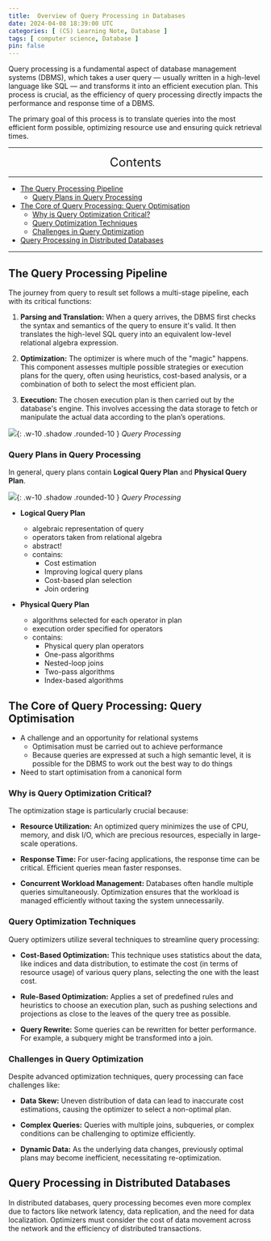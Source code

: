 ```yaml
---
title:  Overview of Query Processing in Databases
date: 2024-04-08 18:39:00 UTC
categories: [ (CS) Learning Note, Database ]
tags: [ computer science, Database ]
pin: false
---
```


Query processing is a fundamental aspect of database management systems (DBMS), which takes a user query — usually written in a high-level language like SQL — and transforms it into an efficient execution plan. This process is crucial, as the efficiency of query processing directly impacts the performance and response time of a DBMS.

The primary goal of this process is to translate queries into the most efficient form possible, optimizing resource use and ensuring quick retrieval times.

---
<center><font size='5'> Contents </font></center>

---

<!-- TOC -->
  * [The Query Processing Pipeline](#the-query-processing-pipeline)
    * [Query Plans in Query Processing](#query-plans-in-query-processing)
  * [The Core of Query Processing: Query Optimisation](#the-core-of-query-processing-query-optimisation)
    * [Why is Query Optimization Critical?](#why-is-query-optimization-critical)
    * [Query Optimization Techniques](#query-optimization-techniques)
    * [Challenges in Query Optimization](#challenges-in-query-optimization)
  * [Query Processing in Distributed Databases](#query-processing-in-distributed-databases)
<!-- TOC -->

---

## The Query Processing Pipeline

The journey from query to result set follows a multi-stage pipeline, each with its critical functions:

1. **Parsing and Translation:** When a query arrives, the DBMS first checks the syntax and semantics of the query to ensure it's valid. It then translates the high-level SQL query into an equivalent low-level relational algebra expression.

2. **Optimization:** The optimizer is where much of the "magic" happens. This component assesses multiple possible strategies or execution plans for the query, often using heuristics, cost-based analysis, or a combination of both to select the most efficient plan.

3. **Execution:** The chosen execution plan is then carried out by the database's engine. This involves accessing the data storage to fetch or manipulate the actual data according to the plan’s operations.

![](https://i.postimg.cc/Y08mkBYS/qp1.png){: .w-10 .shadow .rounded-10 }
_Query Processing_

### Query Plans in Query Processing

In general, query plans contain **Logical Query Plan** and **Physical Query Plan**.

![](https://i.postimg.cc/5NjKw8MR/qp6.png){: .w-10 .shadow .rounded-10 }
_Query Processing_

- **Logical Query Plan**
  - algebraic representation of query
  - operators taken from relational algebra
  - abstract!
  - contains:
    - Cost estimation
    - Improving logical query plans
    - Cost-based plan selection
    - Join ordering

- **Physical Query Plan**
  - algorithms selected for each operator in plan
  - execution order specified for operators
  - contains:
    - Physical query plan operators
    - One-pass algorithms
    - Nested-loop joins
    - Two-pass algorithms
    - Index-based algorithms

## The Core of Query Processing: Query Optimisation

- A challenge and an opportunity for relational systems
  - Optimisation must be carried out to achieve performance
  - Because queries are expressed at such a high semantic level, it is possible for the DBMS to work out the best way to do things
- Need to start optimisation from a canonical form

### Why is Query Optimization Critical?

The optimization stage is particularly crucial because:

- **Resource Utilization:** An optimized query minimizes the use of CPU, memory, and disk I/O, which are precious resources, especially in large-scale operations.

- **Response Time:** For user-facing applications, the response time can be critical. Efficient queries mean faster responses.

- **Concurrent Workload Management:** Databases often handle multiple queries simultaneously. Optimization ensures that the workload is managed efficiently without taxing the system unnecessarily.

### Query Optimization Techniques

Query optimizers utilize several techniques to streamline query processing:

- **Cost-Based Optimization:** This technique uses statistics about the data, like indices and data distribution, to estimate the cost (in terms of resource usage) of various query plans, selecting the one with the least cost.

- **Rule-Based Optimization:** Applies a set of predefined rules and heuristics to choose an execution plan, such as pushing selections and projections as close to the leaves of the query tree as possible.

- **Query Rewrite:** Some queries can be rewritten for better performance. For example, a subquery might be transformed into a join.

### Challenges in Query Optimization

Despite advanced optimization techniques, query processing can face challenges like:

- **Data Skew:** Uneven distribution of data can lead to inaccurate cost estimations, causing the optimizer to select a non-optimal plan.

- **Complex Queries:** Queries with multiple joins, subqueries, or complex conditions can be challenging to optimize efficiently.

- **Dynamic Data:** As the underlying data changes, previously optimal plans may become inefficient, necessitating re-optimization.

## Query Processing in Distributed Databases

In distributed databases, query processing becomes even more complex due to factors like network latency, data replication, and the need for data localization. Optimizers must consider the cost of data movement across the network and the efficiency of distributed transactions.
